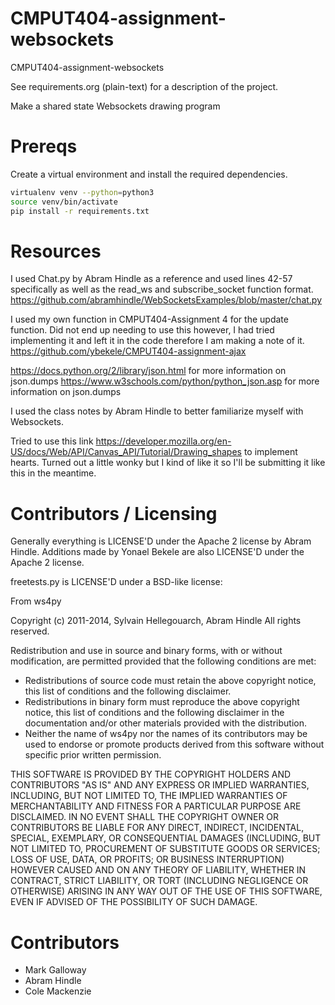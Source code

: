 CMPUT404-assignment-websockets
==============================

CMPUT404-assignment-websockets

See requirements.org (plain-text) for a description of the project.

Make a shared state Websockets drawing program

Prereqs
=======
Create a virtual environment and install the required dependencies.

```bash
virtualenv venv --python=python3
source venv/bin/activate
pip install -r requirements.txt
```

Resources
========================
I used Chat.py by Abram Hindle as a reference and used lines 42-57 specifically as well as the read_ws and subscribe_socket function format. https://github.com/abramhindle/WebSocketsExamples/blob/master/chat.py 

I used my own function in CMPUT404-Assignment 4 for the update function. Did not end up needing to use this however, I had tried implementing it and left it in the code therefore I am making a note of it. https://github.com/ybekele/CMPUT404-assignment-ajax

https://docs.python.org/2/library/json.html for more information on json.dumps 
https://www.w3schools.com/python/python_json.asp for more information on json.dumps

I used the class notes by Abram Hindle to better familiarize myself with Websockets.

Tried to use this link https://developer.mozilla.org/en-US/docs/Web/API/Canvas_API/Tutorial/Drawing_shapes to implement hearts. Turned out a little wonky but I kind of like it so I'll be submitting it like this in the meantime.

Contributors / Licensing
========================

Generally everything is LICENSE'D under the Apache 2 license by Abram Hindle. Additions made by Yonael Bekele are also LICENSE'D under the Apache 2 license. 

freetests.py is LICENSE'D under a BSD-like license:

From ws4py

Copyright (c) 2011-2014, Sylvain Hellegouarch, Abram Hindle
All rights reserved.

Redistribution and use in source and binary forms, with or without
modification, are permitted provided that the following conditions are met:

 * Redistributions of source code must retain the above copyright notice,
   this list of conditions and the following disclaimer.
 * Redistributions in binary form must reproduce the above copyright
   notice, this list of conditions and the following disclaimer in the
   documentation and/or other materials provided with the distribution.
 * Neither the name of ws4py nor the names of its contributors may be used
   to endorse or promote products derived from this software without
   specific prior written permission.

THIS SOFTWARE IS PROVIDED BY THE COPYRIGHT HOLDERS AND CONTRIBUTORS "AS IS"
AND ANY EXPRESS OR IMPLIED WARRANTIES, INCLUDING, BUT NOT LIMITED TO, THE
IMPLIED WARRANTIES OF MERCHANTABILITY AND FITNESS FOR A PARTICULAR PURPOSE
ARE DISCLAIMED. IN NO EVENT SHALL THE COPYRIGHT OWNER OR CONTRIBUTORS BE
LIABLE FOR ANY DIRECT, INDIRECT, INCIDENTAL, SPECIAL, EXEMPLARY, OR
CONSEQUENTIAL DAMAGES (INCLUDING, BUT NOT LIMITED TO, PROCUREMENT OF
SUBSTITUTE GOODS OR SERVICES; LOSS OF USE, DATA, OR PROFITS; OR BUSINESS
INTERRUPTION) HOWEVER CAUSED AND ON ANY THEORY OF LIABILITY, WHETHER IN
CONTRACT, STRICT LIABILITY, OR TORT (INCLUDING NEGLIGENCE OR OTHERWISE)
ARISING IN ANY WAY OUT OF THE USE OF THIS SOFTWARE, EVEN IF ADVISED OF THE
POSSIBILITY OF SUCH DAMAGE.

Contributors
============

* Mark Galloway
* Abram Hindle
* Cole Mackenzie
